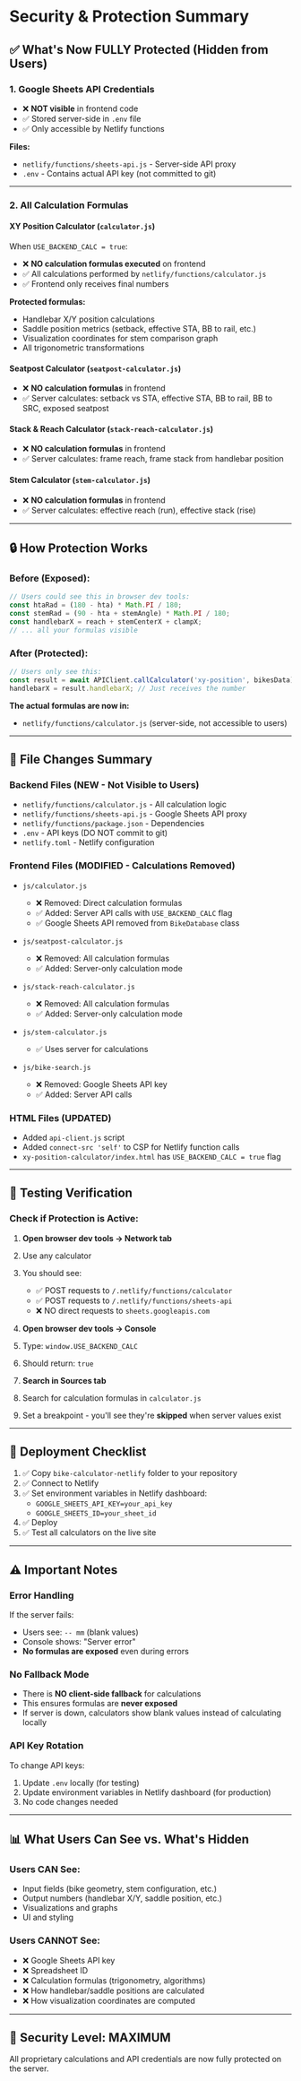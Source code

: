 # Security & Protection Summary

## ✅ What's Now FULLY Protected (Hidden from Users)

### **1. Google Sheets API Credentials**
- ❌ **NOT visible** in frontend code
- ✅ Stored server-side in `.env` file
- ✅ Only accessible by Netlify functions

**Files:**
- `netlify/functions/sheets-api.js` - Server-side API proxy
- `.env` - Contains actual API key (not committed to git)

---

### **2. All Calculation Formulas**

#### **XY Position Calculator** (`calculator.js`)
When `USE_BACKEND_CALC = true`:
- ❌ **NO calculation formulas executed** on frontend
- ✅ All calculations performed by `netlify/functions/calculator.js`
- ✅ Frontend only receives final numbers

**Protected formulas:**
- Handlebar X/Y position calculations
- Saddle position metrics (setback, effective STA, BB to rail, etc.)
- Visualization coordinates for stem comparison graph
- All trigonometric transformations

#### **Seatpost Calculator** (`seatpost-calculator.js`)
- ❌ **NO calculation formulas** in frontend
- ✅ Server calculates: setback vs STA, effective STA, BB to rail, BB to SRC, exposed seatpost

#### **Stack & Reach Calculator** (`stack-reach-calculator.js`)
- ❌ **NO calculation formulas** in frontend
- ✅ Server calculates: frame reach, frame stack from handlebar position

#### **Stem Calculator** (`stem-calculator.js`)
- ❌ **NO calculation formulas** in frontend
- ✅ Server calculates: effective reach (run), effective stack (rise)

---

## 🔒 How Protection Works

### **Before (Exposed):**
```javascript
// Users could see this in browser dev tools:
const htaRad = (180 - hta) * Math.PI / 180;
const stemRad = (90 - hta + stemAngle) * Math.PI / 180;
const handlebarX = reach + stemCenterX + clampX;
// ... all your formulas visible
```

### **After (Protected):**
```javascript
// Users only see this:
const result = await APIClient.callCalculator('xy-position', bikesData);
handlebarX = result.handlebarX; // Just receives the number
```

**The actual formulas are now in:**
- `netlify/functions/calculator.js` (server-side, not accessible to users)

---

## 📁 File Changes Summary

### **Backend Files (NEW - Not Visible to Users)**
- `netlify/functions/calculator.js` - All calculation logic
- `netlify/functions/sheets-api.js` - Google Sheets API proxy
- `netlify/functions/package.json` - Dependencies
- `.env` - API keys (DO NOT commit to git)
- `netlify.toml` - Netlify configuration

### **Frontend Files (MODIFIED - Calculations Removed)**
- `js/calculator.js`
  - ❌ Removed: Direct calculation formulas
  - ✅ Added: Server API calls with `USE_BACKEND_CALC` flag
  - ✅ Google Sheets API removed from `BikeDatabase` class
  
- `js/seatpost-calculator.js`
  - ❌ Removed: All calculation formulas
  - ✅ Added: Server-only calculation mode
  
- `js/stack-reach-calculator.js`
  - ❌ Removed: All calculation formulas
  - ✅ Added: Server-only calculation mode
  
- `js/stem-calculator.js`
  - ✅ Uses server for calculations
  
- `js/bike-search.js`
  - ❌ Removed: Google Sheets API key
  - ✅ Added: Server API calls

### **HTML Files (UPDATED)**
- Added `api-client.js` script
- Added `connect-src 'self'` to CSP for Netlify function calls
- `xy-position-calculator/index.html` has `USE_BACKEND_CALC = true` flag

---

## 🧪 Testing Verification

### **Check if Protection is Active:**

1. **Open browser dev tools → Network tab**
2. Use any calculator
3. You should see:
   - ✅ POST requests to `/.netlify/functions/calculator`
   - ✅ POST requests to `/.netlify/functions/sheets-api`
   - ❌ NO direct requests to `sheets.googleapis.com`

4. **Open browser dev tools → Console**
5. Type: `window.USE_BACKEND_CALC`
6. Should return: `true`

7. **Search in Sources tab**
8. Search for calculation formulas in `calculator.js`
9. Set a breakpoint - you'll see they're **skipped** when server values exist

---

## 🚀 Deployment Checklist

1. ✅ Copy `bike-calculator-netlify` folder to your repository
2. ✅ Connect to Netlify
3. ✅ Set environment variables in Netlify dashboard:
   - `GOOGLE_SHEETS_API_KEY=your_api_key`
   - `GOOGLE_SHEETS_ID=your_sheet_id`
4. ✅ Deploy
5. ✅ Test all calculators on the live site

---

## ⚠️ Important Notes

### **Error Handling**
If the server fails:
- Users see: `-- mm` (blank values)
- Console shows: "Server error"
- **No formulas are exposed** even during errors

### **No Fallback Mode**
- There is **NO client-side fallback** for calculations
- This ensures formulas are **never exposed**
- If server is down, calculators show blank values instead of calculating locally

### **API Key Rotation**
To change API keys:
1. Update `.env` locally (for testing)
2. Update environment variables in Netlify dashboard (for production)
3. No code changes needed

---

## 📊 What Users Can See vs. What's Hidden

### **Users CAN See:**
- Input fields (bike geometry, stem configuration, etc.)
- Output numbers (handlebar X/Y, saddle position, etc.)
- Visualizations and graphs
- UI and styling

### **Users CANNOT See:**
- ❌ Google Sheets API key
- ❌ Spreadsheet ID
- ❌ Calculation formulas (trigonometry, algorithms)
- ❌ How handlebar/saddle positions are calculated
- ❌ How visualization coordinates are computed

---

## 🔐 Security Level: **MAXIMUM**

All proprietary calculations and API credentials are now fully protected on the server.
